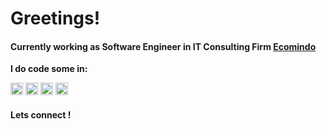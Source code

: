 <h1>Greetings!</h1>
<h4>Currently working as Software Engineer in IT Consulting Firm <a href="https://www.ecomindo.com/">Ecomindo</a></h4>

**I do code some in:**  

<code><img height="20" src="https://upload.wikimedia.org/wikipedia/commons/thumb/a/a7/React-icon.svg/1200px-React-icon.svg.png"></code>
<code><img height="20" src="https://upload.wikimedia.org/wikipedia/commons/thumb/4/4c/Typescript_logo_2020.svg/2048px-Typescript_logo_2020.svg.png"></code>
<code><img height="20" src="https://nodejs.org/static/images/logos/nodejs-new-pantone-white.svg"></code> 
<code><img height="20" src="https://seeklogo.com/images/D/dart-logo-FDA1939EC4-seeklogo.com.png"></code> 


<h4>Lets connect !</h4>
